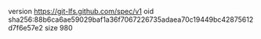 version https://git-lfs.github.com/spec/v1
oid sha256:88b6ca6ae59029baf1a36f7067226735adaea70c19449bc42875612d7f6e57e2
size 980
